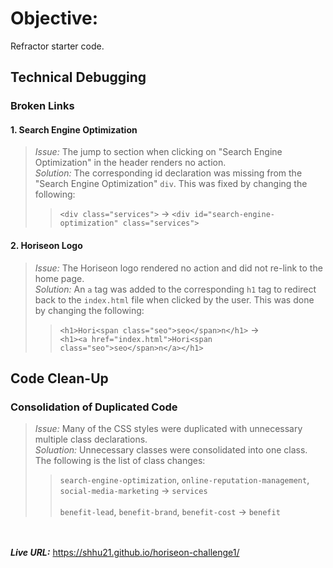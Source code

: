 # Objective: 
Refractor starter code.

## Technical Debugging  

### **Broken Links**  

#### 1. Search Engine Optimization 
> *Issue:* The jump to section when clicking on "Search Engine Optimization" in the header renders no action.  
> *Solution:* The corresponding id declaration was missing from the "Search Engine Optimization" `div`. This was fixed by changing the following:  
>>`<div class="services">` -> `<div id="search-engine-optimization" class="services">`  

#### 2. Horiseon Logo
> *Issue:* The Horiseon logo rendered no action and did not re-link to the home page.    
> *Solution:* An `a` tag was added to the corresponding `h1` tag to redirect back to the `index.html` file when clicked by the user. This was done by changing the following:  
>>`<h1>Hori<span class="seo">seo</span>n</h1>` -> <br>`<h1><a href="index.html">Hori<span class="seo">seo</span>n</a></h1>`  

## Code Clean-Up

### Consolidation of Duplicated Code

> *Issue:* Many of the CSS styles were duplicated with unnecessary multiple class declarations.  
> *Soluation:* Unnecessary classes were consolidated into one class. The following is the list of class changes:  
>> `search-engine-optimization`, `online-reputation-management`, `social-media-marketing` -> `services` <br><br>
>> `benefit-lead`, `benefit-brand`, `benefit-cost` -> `benefit`

<br><br>
__*Live URL:*__ https://shhu21.github.io/horiseon-challenge1/